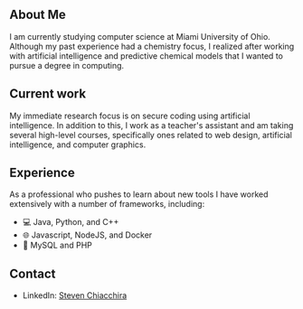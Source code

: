 About Me
---
I am currently studying computer science at Miami University of Ohio. Although my past experience had a chemistry focus, I realized after working with artificial intelligence and predictive chemical models that I wanted to pursue a degree in computing.

## Current work  
My immediate research focus is on secure coding using artificial intelligence. In addition to this, I work as a teacher's assistant and am taking several high-level courses, specifically ones related to web design, artificial intelligence, and computer graphics.

## Experience
As a professional who pushes to learn about new tools I have worked extensively with a number of frameworks, including:
- 💻 Java, Python, and C++
- 🌐 Javascript, NodeJS, and Docker
- 📁 MySQL and PHP

Contact
---
- LinkedIn: <a href=https://www.linkedin.com/in/steven-chiacchira/>Steven Chiacchira
